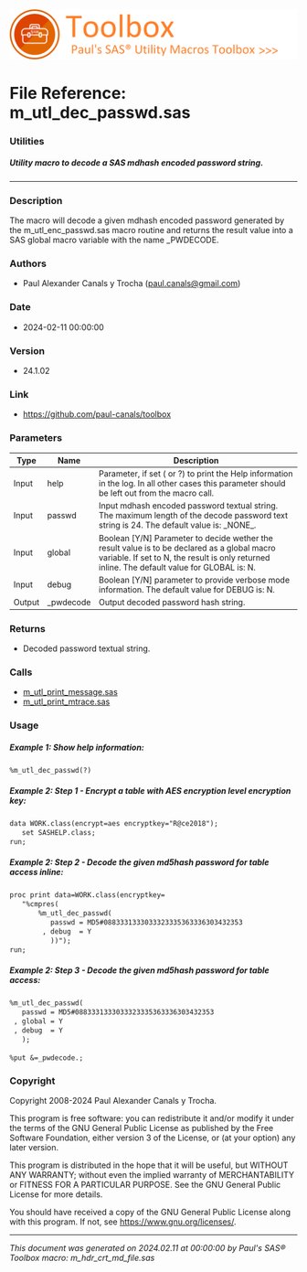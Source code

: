 ![../../misc/images/doc_banner.png](../../misc/images/doc_banner.png)
# 
# File Reference: m_utl_dec_passwd.sas

### Utilities

##### Utility macro to decode a SAS mdhash encoded password string.

***

### Description
The macro will decode a given mdhash encoded password generated by the m_utl_enc_passwd.sas macro routine and returns the result value into a SAS global macro variable with the name _PWDECODE.



### Authors
* Paul Alexander Canals y Trocha (paul.canals@gmail.com)

### Date
* 2024-02-11 00:00:00

### Version
* 24.1.02

### Link
* https://github.com/paul-canals/toolbox

### Parameters
| Type | Name | Description |
| ---- | ---- | ----------- |
| Input | help | Parameter, if set ( or ?) to print the Help information in the log. In all other cases this parameter should be left out from the macro call. |
| Input | passwd | Input mdhash encoded password textual string. The maximum length of the decode password text string is 24. The default value is: \_NONE\_. |
| Input | global | Boolean [Y/N] Parameter to decide wether the result value is to be declared as a global macro variable. If set to N, the result is only returned inline. The default value for GLOBAL is: N. |
| Input | debug | Boolean [Y/N] parameter to provide verbose mode information. The default value for DEBUG is: N. |
| Output | _pwdecode | Output decoded password hash string. |

### Returns
* Decoded password textual string.

### Calls
* [m_utl_print_message.sas](m_utl_print_message.md)
* [m_utl_print_mtrace.sas](m_utl_print_mtrace.md)

### Usage

##### Example 1: Show help information:
```sas
%m_utl_dec_passwd(?)
```

##### Example 2: Step 1 - Encrypt a table with AES encryption level encryption key:
```sas
data WORK.class(encrypt=aes encryptkey="R@ce2018");
   set SASHELP.class;
run;
```

##### Example 2: Step 2 - Decode the given md5hash password for table access inline:
```sas
proc print data=WORK.class(encryptkey=
   "%cmpres(
       %m_utl_dec_passwd(
          passwd = MD5#0883331333033323335363336303432353
        , debug  = Y
          ))");
run;
```

##### Example 2: Step 3 - Decode the given md5hash password for table access:
```sas
%m_utl_dec_passwd(
   passwd = MD5#0883331333033323335363336303432353
 , global = Y
 , debug  = Y
   );

%put &=_pwdecode.;
```

### Copyright
Copyright 2008-2024 Paul Alexander Canals y Trocha. 
 
This program is free software: you can redistribute it and/or modify 
it under the terms of the GNU General Public License as published by 
the Free Software Foundation, either version 3 of the License, or 
(at your option) any later version. 
 
This program is distributed in the hope that it will be useful, 
but WITHOUT ANY WARRANTY; without even the implied warranty of 
MERCHANTABILITY or FITNESS FOR A PARTICULAR PURPOSE. See the 
GNU General Public License for more details. 
 
You should have received a copy of the GNU General Public License 
along with this program. If not, see <https://www.gnu.org/licenses/>. 


***
*This document was generated on 2024.02.11 at 00:00:00 by Paul's SAS&reg; Toolbox macro: m_hdr_crt_md_file.sas*
